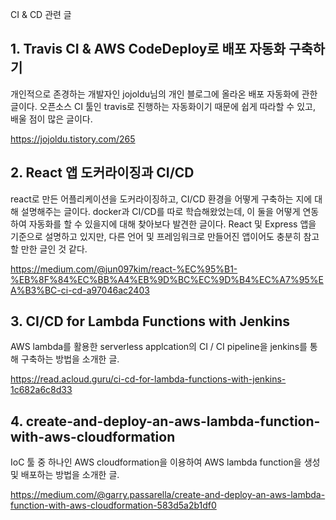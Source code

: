 CI & CD 관련 글

## 1. Travis CI & AWS CodeDeploy로 배포 자동화 구축하기

개인적으로 존경하는 개발자인 jojoldu님의 개인 블로그에 올라온 배포 자동화에 관한 글이다. 오픈소스 CI 툴인 travis로 진행하는 자동화이기 때문에 쉽게
따라할 수 있고, 배울 점이 많은 글이다.

https://jojoldu.tistory.com/265


## 2. React 앱 도커라이징과 CI/CD

react로 만든 어플리케이션을 도커라이징하고, CI/CD 환경을 어떻게 구축하는 지에 대해 설명해주는 글이다. docker과 CI/CD를 따로 학습해왔었는데, 이 둘을
어떻게 연동하여 자동화를 할 수 있을지에 대해 찾아보다 발견한 글이다. React 및 Express 앱을 기준으로 설명하고 있지만, 다른 언어 및 프레임워크로 만들어진
앱이어도 충분히 참고할 만한 글인 것 같다.

https://medium.com/@jun097kim/react-%EC%95%B1-%EB%8F%84%EC%BB%A4%EB%9D%BC%EC%9D%B4%EC%A7%95%EA%B3%BC-ci-cd-a97046ac2403


## 3. CI/CD for Lambda Functions with Jenkins

AWS lambda를 활용한 serverless applcation의 CI / CI pipeline을 jenkins를 통해 구축하는 방법을 소개한 글.

https://read.acloud.guru/ci-cd-for-lambda-functions-with-jenkins-1c682a6c8d33

## 4. create-and-deploy-an-aws-lambda-function-with-aws-cloudformation

IoC 툴 중 하나인 AWS cloudformation을 이용하여 AWS lambda function을 생성 및 배포하는 방법을 소개한 글.

https://medium.com/@garry.passarella/create-and-deploy-an-aws-lambda-function-with-aws-cloudformation-583d5a2b1df0
